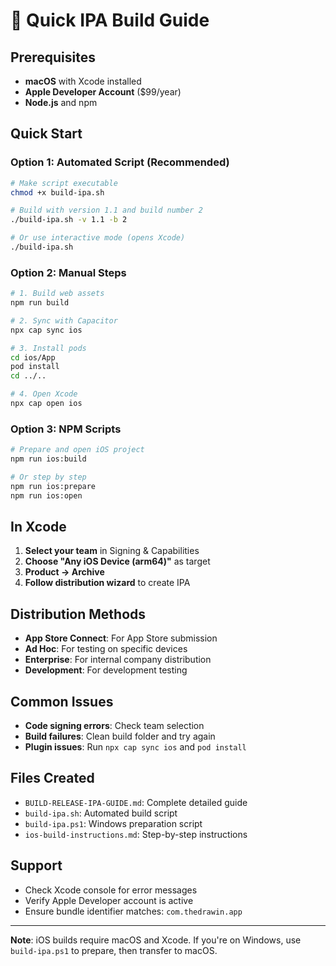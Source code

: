 # 🍎 Quick IPA Build Guide

## Prerequisites
- **macOS** with Xcode installed
- **Apple Developer Account** ($99/year)
- **Node.js** and npm

## Quick Start

### Option 1: Automated Script (Recommended)
```bash
# Make script executable
chmod +x build-ipa.sh

# Build with version 1.1 and build number 2
./build-ipa.sh -v 1.1 -b 2

# Or use interactive mode (opens Xcode)
./build-ipa.sh
```

### Option 2: Manual Steps
```bash
# 1. Build web assets
npm run build

# 2. Sync with Capacitor
npx cap sync ios

# 3. Install pods
cd ios/App
pod install
cd ../..

# 4. Open Xcode
npx cap open ios
```

### Option 3: NPM Scripts
```bash
# Prepare and open iOS project
npm run ios:build

# Or step by step
npm run ios:prepare
npm run ios:open
```

## In Xcode
1. **Select your team** in Signing & Capabilities
2. **Choose "Any iOS Device (arm64)"** as target
3. **Product → Archive**
4. **Follow distribution wizard** to create IPA

## Distribution Methods
- **App Store Connect**: For App Store submission
- **Ad Hoc**: For testing on specific devices
- **Enterprise**: For internal company distribution
- **Development**: For development testing

## Common Issues
- **Code signing errors**: Check team selection
- **Build failures**: Clean build folder and try again
- **Plugin issues**: Run `npx cap sync ios` and `pod install`

## Files Created
- `BUILD-RELEASE-IPA-GUIDE.md`: Complete detailed guide
- `build-ipa.sh`: Automated build script
- `build-ipa.ps1`: Windows preparation script
- `ios-build-instructions.md`: Step-by-step instructions

## Support
- Check Xcode console for error messages
- Verify Apple Developer account is active
- Ensure bundle identifier matches: `com.thedrawin.app`

---
**Note**: iOS builds require macOS and Xcode. If you're on Windows, use `build-ipa.ps1` to prepare, then transfer to macOS. 
